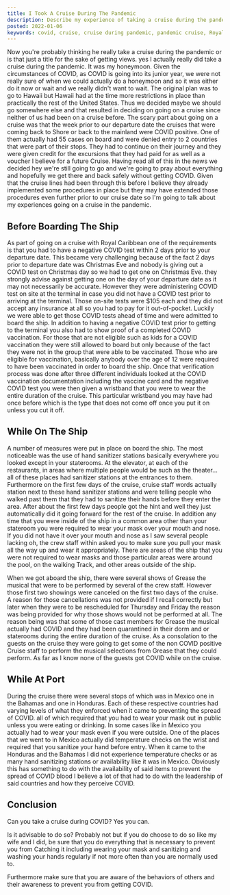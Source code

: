 ```yaml
---
title: I Took A Cruise During The Pandemic
description: Describe my experience of taking a cruise during the pandemic and the measures taken to make sure it did not spread.
posted: 2022-01-06
keywords: covid, cruise, cruise during pandemic, pandemic cruise, Royal Caribbean, harmony of the seas,
---
```


Now you're probably thinking he really take a cruise during the pandemic or is that just a title for the sake of getting views.  yes I actually really did take a cruise during the pandemic. It was my honeymoon. Given the circumstances of COVID, as COVID is going into its junior year, we were not really sure of when we could actually do a honeymoon and so it was either do it now or wait and we really didn't want to wait. The original plan was to go to Hawaii but Hawaii had at the time more restrictions in place than practically the rest of the United States. Thus we decided maybe we should go somewhere else and that resulted in deciding on going on a cruise since neither of us had been on a cruise before. The scary part about going on a cruise was that the week prior to our departure date the cruises that were coming back to Shore or back to the mainland were COVID positive. One of them actually had 55 cases on board and were denied entry to 2 countries that were part of their stops. They had to continue on their journey and they were given credit for the excursions that they had paid for as well as a voucher I believe for a future Cruise. Having read all of this in the news we decided hey we're still going to go and we're going to pray about everything and hopefully we get there and back safely without  getting COVID.  Given that the cruise lines had been through this before I believe they already implemented some procedures in place but they may have extended those procedures even further prior to our cruise date so I'm going to talk about my experiences going on a cruise in the pandemic.

## Before Boarding The Ship

As part of going on a cruise with Royal Caribbean one of the requirements is that you had to have a negative COVID test within 2 days prior to your departure date. This became very challenging because of the fact 2 days prior to departure date was Christmas Eve and nobody is giving out a COVID test on Christmas day so we had to get one on Christmas Eve. they strongly advise against getting one on the day of your departure date as it may not necessarily be accurate. However they were administering COVID test on site at the terminal in case you did not have a COVID test prior to arriving at the terminal. Those on-site tests were $105 each and they did not accept any insurance at all so you had to pay for it out-of-pocket. Luckily we were able to get those COVID tests ahead of time and were admitted to board the ship. In addition to having a negative COVID test prior to getting to the terminal you also had to show proof of  a completed COVID vaccination. For those that are not eligible such as kids for a COVID vaccination they were still allowed to board but only because of the fact they were not in the group that were able to be vaccinated. Those who are eligible for vaccination, basically anybody over the age of 12 were required to have been vaccinated in order to board the ship. Once that verification process was done after three different individuals looked at the COVID vaccination documentation including the vaccine card and the negative COVID test you were then given a wristband that you were to wear the entire duration of the cruise. This particular wristband you may have had once before which is the type that does not come off once you put it on unless you cut it off.

## While On The Ship

A number of measures were put in place on board the ship. The most noticeable was the use of hand sanitizer stations basically everywhere you looked except in your staterooms. At the elevator, at each of the restaurants, in areas where multiple people would be such as the theater… all of these places had sanitizer stations at the entrances to them. Furthermore on the first few days of the cruise, cruise staff words actually station next to these hand sanitizer stations and were telling people who walked past them that they had to sanitize their hands before they enter the area. After about the first few days people got the hint and well they just automatically did it going forward for the rest of the cruise. In addition any time that you were inside of the ship in a common area other than your stateroom you were required to wear your mask over your mouth and nose. If you did not have it over your mouth and nose as I saw several people lacking oh, the crew staff within asked you to make sure you pull your mask all the way up and wear it appropriately. There are areas of the ship that you were not required to wear masks and those particular  areas were around the pool, on the walking Track, and other areas outside of the ship.

When we got aboard the ship, there were several shows of Grease the musical that were to be performed by several of the crew staff. However those first two showings were canceled on the first two days of the cruise. A reason for those cancellations was not provided if I recall correctly but later when they were to be rescheduled for Thursday and Friday the reason was being provided for why those shows would not be performed at all. The reason being was that some of those cast members for Grease the musical actually had COVID and they had been quarantined in their dorm and or staterooms during the entire duration of the cruise. As a consolation to the guests on the cruise they were going to get some of the non COVID positive Cruise staff to perform the musical selections from Grease that they could perform. As far as I know none of the guests got COVID while on the cruise.

## While At Port

During the cruise there were several stops of which was in Mexico one in the Bahamas and one in Honduras. Each of these respective countries had varying levels of what   they enforced when it came to preventing the spread of COVID.  all of which required that you had to wear your mask out in public unless you were eating or drinking. In some cases like in Mexico you actually had to wear your mask even if you were outside.  One of the places that we went to in Mexico actually did temperature checks on the wrist and required that you sanitize your hand before entry. When it came to the Honduras and the Bahamas I did not experience temperature checks or as many hand sanitizing stations or availability like it was in Mexico. Obviously this has something to do with the availability of said items to prevent the spread of COVID blood I believe a lot of that had to do with the leadership of said countries and how they perceive COVID.

## Conclusion

Can you take a cruise during COVID? Yes you can. 
 
Is it advisable to do so? Probably not but if you do choose to do so like my wife and I did, be sure that you do everything that is necessary to prevent you from Catching it including wearing your mask and sanitizing  and washing your hands regularly if not more often than you are normally used to. 
 
Furthermore make sure that you are aware of the behaviors of others and their awareness to prevent you from getting COVID. 
